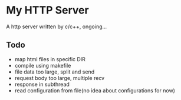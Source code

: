 # My HTTP Server 
A http server written by c/c++, ongoing...
## Todo
- map html files in specific DIR
- compile using makefile
- file data too large, split and send
- request body too large, multiple recv
- response in subthread
- read configuration from file(no idea about configurations for now)